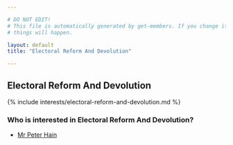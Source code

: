 ```yaml
---

# DO NOT EDIT!
# This file is automatically generated by get-members. If you change it, bad
# things will happen.

layout: default
title: "Electoral Reform And Devolution"

---
```


## Electoral Reform And Devolution

{% include interests/electoral-reform-and-devolution.md %}

### Who is interested in Electoral Reform And Devolution?


* [Mr Peter Hain](/members/mr-peter-hain.html)

